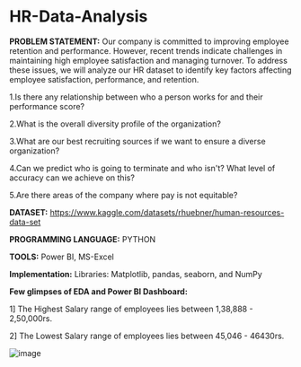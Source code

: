 # HR-Data-Analysis
**PROBLEM STATEMENT:**
Our company is committed to improving employee retention and performance. However, recent trends indicate challenges in maintaining high employee satisfaction and managing turnover. To address these issues, we will analyze our HR dataset to identify key factors affecting employee satisfaction, performance, and retention.

1.Is there any relationship between who a person works for and their performance score?

2.What is the overall diversity profile of the organization?

3.What are our best recruiting sources if we want to ensure a diverse organization?

4.Can we predict who is going to terminate and who isn't? What level of accuracy can we achieve on this?

5.Are there areas of the company where pay is not equitable?

**DATASET:**
https://www.kaggle.com/datasets/rhuebner/human-resources-data-set

**PROGRAMMING LANGUAGE:**
PYTHON

**TOOLS:**
Power BI, MS-Excel

**Implementation:**
Libraries: Matplotlib, pandas, seaborn, and NumPy

**Few glimpses of EDA and Power BI Dashboard:**

1] The Highest Salary range of employees lies between 1,38,888 - 2,50,000rs.

2] The Lowest Salary range of employees lies between 45,046 - 46430rs. 

![image](https://github.com/Vaishnavi-Gadhe/HR-Data-Analysis/assets/151201164/368575c5-81e1-4257-9415-5afd9097c638)



